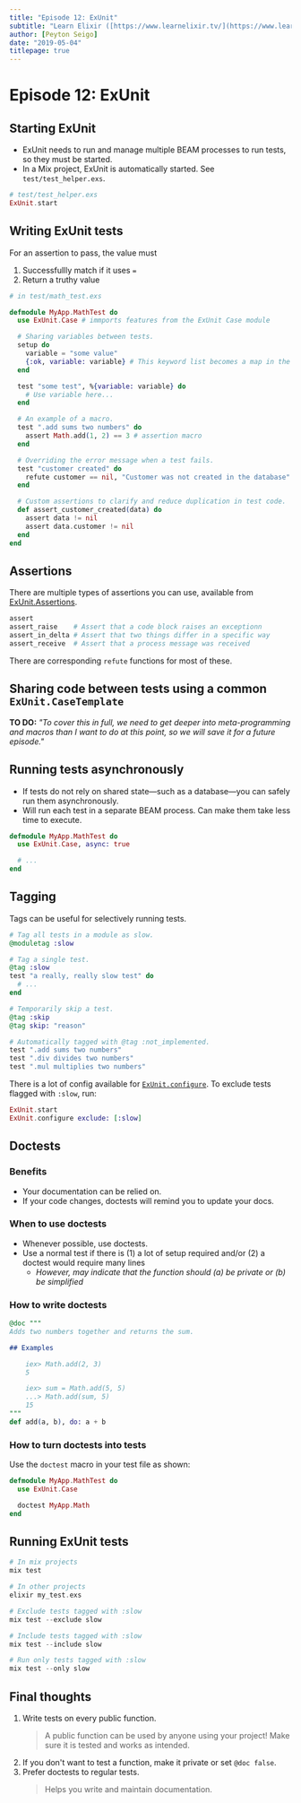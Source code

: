 ```yaml
---
title: "Episode 12: ExUnit"
subtitle: "Learn Elixir ([https://www.learnelixir.tv/](https://www.learnelixir.tv/))"
author: [Peyton Seigo]
date: "2019-05-04"
titlepage: true
---
```


# Episode 12: ExUnit

## Starting ExUnit

- ExUnit needs to run and manage multiple BEAM processes to run tests, so they must be started.
- In a Mix project, ExUnit is automatically started. See `test/test_helper.exs`.

```elixir
# test/test_helper.exs
ExUnit.start
```

## Writing ExUnit tests

For an assertion to pass, the value must

1. Successfullly match if it uses `=`
2. Return a truthy value

```elixir
# in test/math_test.exs

defmodule MyApp.MathTest do
  use ExUnit.Case # immports features from the ExUnit Case module

  # Sharing variables between tests.
  setup do
    variable = "some value"
    {:ok, variable: variable} # This keyword list becomes a map in the test block!
  end

  test "some test", %{variable: variable} do
    # Use variable here...
  end

  # An example of a macro.
  test ".add sums two numbers" do
    assert Math.add(1, 2) == 3 # assertion macro
  end

  # Overriding the error message when a test fails.
  test "customer created" do
    refute customer == nil, "Customer was not created in the database"
  end

  # Custom assertions to clarify and reduce duplication in test code.
  def assert_customer_created(data) do
    assert data != nil
    assert data.customer != nil
  end
end
```

## Assertions

There are multiple types of assertions you can use, available from [ExUnit.Assertions](https://hexdocs.pm/ex_unit/ExUnit.Assertions.html).

```elixir
assert
assert_raise    # Assert that a code block raises an exceptionn
assert_in_delta # Assert that two things differ in a specific way
assert_receive  # Assert that a process message was received
```

There are corresponding `refute` functions for most of these.

## Sharing code between tests using a common `ExUnit.CaseTemplate`

**TO DO:** _"To cover this in full, we need to get deeper into meta-programming and macros than I want to do at this point, so we will save it for a future episode."_

## Running tests asynchronously

- If tests do not rely on shared state—such as a database—you can safely run them asynchronously.
- Will run each test in a separate BEAM process. Can make them take less time to execute.

```elixir
defmodule MyApp.MathTest do
  use ExUnit.Case, async: true

  # ...
end
```

## Tagging

Tags can be useful for selectively running tests.

```elixir
# Tag all tests in a module as slow.
@moduletag :slow

# Tag a single test.
@tag :slow
test "a really, really slow test" do
  # ...
end

# Temporarily skip a test.
@tag :skip
@tag skip: "reason"

# Automatically tagged with @tag :not_implemented.
test ".add sums two numbers"
test ".div divides two numbers"
test ".mul multiplies two numbers"
```

There is a lot of config available for [`ExUnit.configure`](https://hexdocs.pm/ex_unit/ExUnit.html#configure/1). To exclude tests flagged with `:slow`, run:

```elixir
ExUnit.start
ExUnit.configure exclude: [:slow]
```

## Doctests

### Benefits

- Your documentation can be relied on.
- If your code changes, doctests will remind you to update your docs.

### When to use doctests

- Whenever possible, use doctests.
- Use a normal test if there is (1) a lot of setup required and/or (2) a doctest would require many lines
  - _However, may indicate that the function should (a) be private or (b) be simplified_

### How to write doctests

```elixir
@doc """
Adds two numbers together and returns the sum.

## Examples

    iex> Math.add(2, 3)
    5

    iex> sum = Math.add(5, 5)
    ...> Math.add(sum, 5)
    15
"""
def add(a, b), do: a + b
```

### How to turn doctests into tests

Use the `doctest` macro in your test file as shown:

```elixir
defmodule MyApp.MathTest do
  use ExUnit.Case

  doctest MyApp.Math
end
```

## Running ExUnit tests

```elixir
# In mix projects
mix test

# In other projects
elixir my_test.exs

# Exclude tests tagged with :slow
mix test --exclude slow

# Include tests tagged with :slow
mix test --include slow

# Run only tests tagged with :slow
mix test --only slow
```

## Final thoughts

1. Write tests on every public function.
    > A public function can be used by anyone using your project! Make sure it is tested and works as intended.
2. If you don't want to test a function, make it private or set `@doc false`.
3. Prefer doctests to regular tests.
    > Helps you write and maintain documentation.
